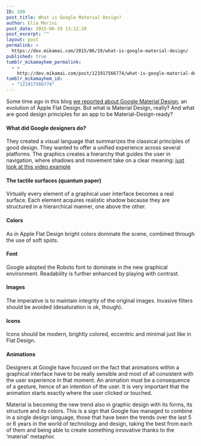 ```yaml
---
ID: 109
post_title: What is Google Material Design?
author: Elia Morini
post_date: 2015-06-19 13:12:20
post_excerpt: ""
layout: post
permalink: >
  https://dev.mikamai.com/2015/06/19/what-is-google-material-design/
published: true
tumblr_mikamayhem_permalink:
  - >
    http://dev.mikamai.com/post/121917566774/what-is-google-material-design
tumblr_mikamayhem_id:
  - "121917566774"
---
```

<p>Some time ago in this blog <a href="http://dev.mikamai.com/post/100661549394/welcome-to-the-material-design-era">we reported about Google Material Design</a>, an evolution of Apple Flat Design. But what is Material Design, really? And what are good design principles for an app to be Material-Design-ready?</p>

<h4>What did Google designers do?</h4>
<!--more-->


<p>They created a visual language that summarizes the classical principles of good design. They wanted to offer a unified experience across several platforms. The graphics creates a hierarchy that guides the user in navigation, where shadows and movement take on a clear meaning: <a href="https://www.youtube.com/watch?v=Q8TXgCzxEnw">just look at this video example</a></p>

<h4>The tactile surfaces (quantum paper)</h4>

<p>Virtually every element of a graphical user interface becomes a real surface. Each element acquires realistic shadow because they are structured in a hierarchical manner, one above the other.</p>

<h4>Colors</h4>

<p>As in Apple Flat Design bright colors dominate the scene, combined through the use of soft spots.</p>

<h4>Font</h4>

<p>Google adopted the Roboto font to dominate in the new graphical environment. Readability is further enhanced by playing with contrast.</p>

<h4>Images</h4>

<p>The imperative is to maintain integrity of the original images.
Invasive filters should be avoided (desaturation is ok, though).</p>

<h4>Icons</h4>

<p>Icons should be modern, brightly colored, eccentric and minimal just like in Flat Design.</p>

<h4>Animations</h4>

<p>Designers at Google have focused on the fact that animations within a graphical interface have to be really sensible and most of all consistent with the user experience in that moment. An animation must be a consequence of a gesture, hence of an intention of the user. It is very important that the animation starts exactly where the user clicked or touched.</p>

<p>Material is becoming the new trend also in graphic design with its forms, its structure and its colors.
This is a sign that Google has managed to combine in a single design language, those that have been the trends over the last 5 or 6 years in the world of technology and design, taking the best from each of them and being able to create something innovative thanks to the &lsquo;material&rsquo; metaphor.</p>